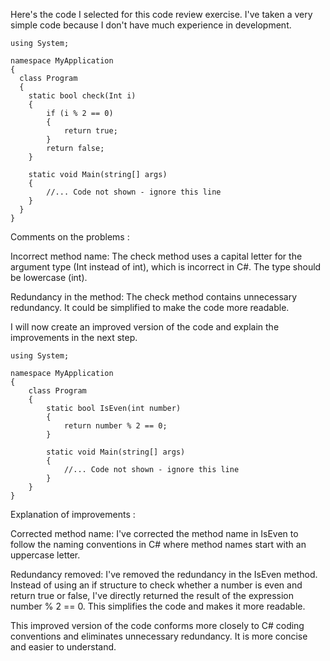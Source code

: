 Here's the code I selected for this code review exercise. 
I've taken a very simple code because I don't have much experience in development.

```
using System;

namespace MyApplication
{
  class Program
  {
    static bool check(Int i) 
    {
        if (i % 2 == 0)
        {
            return true;
        }
        return false;
    }

    static void Main(string[] args)
    {
        //... Code not shown - ignore this line
    }  
  }
}
```

Comments on the problems : 

Incorrect method name: The check method uses a capital letter for the argument type (Int instead of int), which is incorrect in C#. 
The type should be lowercase (int).

Redundancy in the method: The check method contains unnecessary redundancy. 
It could be simplified to make the code more readable.

I will now create an improved version of the code and explain the improvements in the next step.

```
using System;

namespace MyApplication
{
    class Program
    {
        static bool IsEven(int number) 
        {
            return number % 2 == 0;
        }

        static void Main(string[] args)
        {
            //... Code not shown - ignore this line
        }
    }
}
```

Explanation of improvements : 

Corrected method name: I've corrected the method name in IsEven to follow the naming conventions in C# where method names start with an uppercase letter.

Redundancy removed: I've removed the redundancy in the IsEven method. 
Instead of using an if structure to check whether a number is even and return true or false, I've directly returned the result of the expression number % 2 == 0. 
This simplifies the code and makes it more readable.

This improved version of the code conforms more closely to C# coding conventions and eliminates unnecessary redundancy. 
It is more concise and easier to understand.